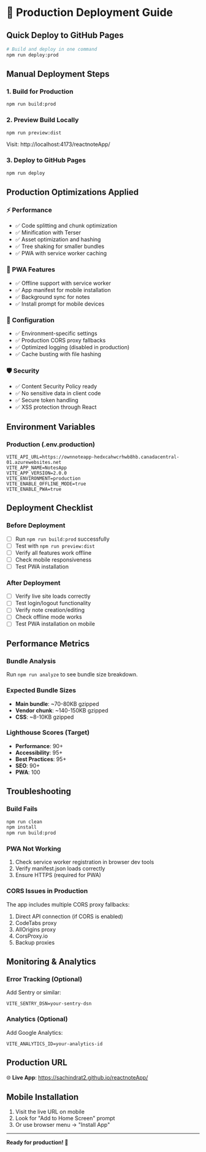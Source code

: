 # 🚀 Production Deployment Guide

## Quick Deploy to GitHub Pages

```bash
# Build and deploy in one command
npm run deploy:prod
```

## Manual Deployment Steps

### 1. Build for Production
```bash
npm run build:prod
```

### 2. Preview Build Locally
```bash
npm run preview:dist
```
Visit: http://localhost:4173/reactnoteApp/

### 3. Deploy to GitHub Pages
```bash
npm run deploy
```

## Production Optimizations Applied

### ⚡ Performance
- ✅ Code splitting and chunk optimization
- ✅ Minification with Terser
- ✅ Asset optimization and hashing
- ✅ Tree shaking for smaller bundles
- ✅ PWA with service worker caching

### 📱 PWA Features
- ✅ Offline support with service worker
- ✅ App manifest for mobile installation
- ✅ Background sync for notes
- ✅ Install prompt for mobile devices

### 🔧 Configuration
- ✅ Environment-specific settings
- ✅ Production CORS proxy fallbacks
- ✅ Optimized logging (disabled in production)
- ✅ Cache busting with file hashing

### 🛡️ Security
- ✅ Content Security Policy ready
- ✅ No sensitive data in client code
- ✅ Secure token handling
- ✅ XSS protection through React

## Environment Variables

### Production (.env.production)
```env
VITE_API_URL=https://ownnoteapp-hedxcahwcrhwb8hb.canadacentral-01.azurewebsites.net
VITE_APP_NAME=NotesApp
VITE_APP_VERSION=2.0.0
VITE_ENVIRONMENT=production
VITE_ENABLE_OFFLINE_MODE=true
VITE_ENABLE_PWA=true
```

## Deployment Checklist

### Before Deployment
- [ ] Run `npm run build:prod` successfully
- [ ] Test with `npm run preview:dist`
- [ ] Verify all features work offline
- [ ] Check mobile responsiveness
- [ ] Test PWA installation

### After Deployment
- [ ] Verify live site loads correctly
- [ ] Test login/logout functionality
- [ ] Verify note creation/editing
- [ ] Check offline mode works
- [ ] Test PWA installation on mobile

## Performance Metrics

### Bundle Analysis
Run `npm run analyze` to see bundle size breakdown.

### Expected Bundle Sizes
- **Main bundle**: ~70-80KB gzipped
- **Vendor chunk**: ~140-150KB gzipped
- **CSS**: ~8-10KB gzipped

### Lighthouse Scores (Target)
- **Performance**: 90+
- **Accessibility**: 95+
- **Best Practices**: 95+
- **SEO**: 90+
- **PWA**: 100

## Troubleshooting

### Build Fails
```bash
npm run clean
npm install
npm run build:prod
```

### PWA Not Working
1. Check service worker registration in browser dev tools
2. Verify manifest.json loads correctly
3. Ensure HTTPS (required for PWA)

### CORS Issues in Production
The app includes multiple CORS proxy fallbacks:
1. Direct API connection (if CORS is enabled)
2. CodeTabs proxy
3. AllOrigins proxy
4. CorsProxy.io
5. Backup proxies

## Monitoring & Analytics

### Error Tracking (Optional)
Add Sentry or similar:
```env
VITE_SENTRY_DSN=your-sentry-dsn
```

### Analytics (Optional)
Add Google Analytics:
```env
VITE_ANALYTICS_ID=your-analytics-id
```

## Production URL
🌐 **Live App**: https://sachindrat2.github.io/reactnoteApp/

## Mobile Installation
1. Visit the live URL on mobile
2. Look for "Add to Home Screen" prompt
3. Or use browser menu → "Install App"

---

**Ready for production! 🎉**